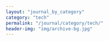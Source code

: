 ```yaml
---
layout: "journal_by_category"
category: "tech"
permalink: "/journal/category/tech/"
header-img: "img/archive-bg.jpg"
---
```

